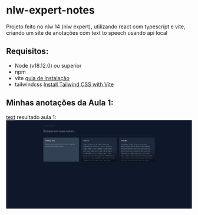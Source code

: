 # nlw-expert-notes

Projeto feito no nlw 14 (nlw expert), utilizando react com typescript e vite, criando um site de anotações com text to speech usando api local

## Requisitos:

- Node (v18.12.0) ou superior
- npm
- vite [guia de instalação](https://vitejs.dev/guide/installation.html)
- tailwindcss [Install Tailwind CSS with Vite](https://tailwindcss.com/docs/guides/vite)

## Minhas anotações da Aula 1:

[text](class_notes/class-1.md)
resultado aula 1:
![alt text](class_notes/class-1-result.png)
